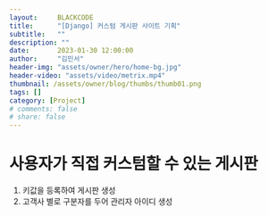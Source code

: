 ```yaml
---
layout:     BLACKCODE
title:      "[Django] 커스텀 게시판 사이트 기획"
subtitle:   ""
description: ""
date:       2023-01-30 12:00:00
author:     "김민서"
header-img: "assets/owner/hero/home-bg.jpg"
header-video: "assets/video/metrix.mp4"
thumbnail: /assets/owner/blog/thumbs/thumb01.png
tags: []
category: [Project]
# comments: false
# share: false
---
```


# 사용자가 직접 커스텀할 수 있는 게시판
1. 키값을 등록하여 게시판 생성
2. 고객사 별로 구분자를 두어 관리자 아이디 생성